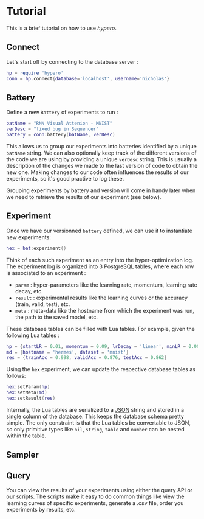 # Tutorial

This is a brief tutorial on how to use *hypero*.

## Connect

Let's start off by connecting to the database server :
```lua
hp = require 'hypero'
conn = hp.connect{database='localhost', username='nicholas'}
```

## Battery 

Define a new `Battery` of experiments to run :

```lua
batName = "RNN Visual Attenion - MNIST"
verDesc = "fixed bug in Sequencer"
battery = conn:battery(batName, verDesc)
```

This allows us to group our experiments into batteries identified by a unique `batName` string. 
We can also optionally keep track of the different versions of the 
code we are using by providing a unique `verDesc` string.
This is usually a description of the changes we made to the last version of code to obtain the new one.
Making changes to our code often influences the results of our experiments,
so it's good practive to log these.

Grouping experiments by battery and version will come in handy later 
when we need to retrieve the results of our experiment (see below).

## Experiment 

Once we have our versionned `battery` defined, we can use it to instantiate new experiments:

```lua
hex = bat:experiment()
```

Think of each such experiment as an entry into the hyper-optimization log.
The experiment log is organized into 3 PostgreSQL tables, where each row is associated to an experiment :
 
  * `param` : hyper-parameters like the learning rate, momentum, learning rate decay, etc.
  * `result` : experimental results like the learning curves or the accuracy (train, valid, test), etc.
  * `meta` : meta-data like the hostname from which the experiment was run, the path to the saved model, etc.

These database tables can be filled with Lua tables. 
For example, given the following Lua tables :

```lua
hp = {startLR = 0.01, momentum = 0.09, lrDecay = 'linear', minLR = 0.0001, satEpoch = 300}
md = {hostname = 'hermes', dataset = 'mnist'}
res = {trainAcc = 0.998, validAcc = 0.876, testAcc = 0.862}
```

Using the `hex` experiment, we can update the respective database tables as follows:

```lua
hex:setParam(hp)
hex:setMeta(md)
hex:setResult(res)
```

Internally, the Lua tables are serialized to a 
[JSON](https://en.wikipedia.org/wiki/JSON) string
and stored in a single column of the database.
This keeps the database schema pretty simple.
The only constraint is that the Lua tables be convertable 
to JSON, so only primitive types like `nil`, `string`, 
`table` and `number` can be nested within the table.

## Sampler 

## Query

You can view the results of your experiments using either the query API or our scripts.
The scripts make it easy to do common things like view the learning curves of specific experiments, 
generate a .csv file, order you experiments by results, etc.
